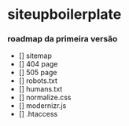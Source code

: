 # siteupboilerplate

### roadmap da primeira versão

- [] sitemap
- [] 404 page
- [] 505 page
- [] robots.txt
- [] humans.txt
- [] normalize.css
- [] modernizr.js
- [] .htaccess
